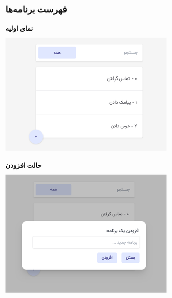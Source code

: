 # فهرست برنامه‌ها

## نمای اولیه

![todolist-1](doc/img/todolist-1.png)

## حالت افزودن

![todolist-2](doc/img/todolist-2.png)
